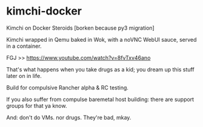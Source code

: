 # kimchi-docker
Kimchi on Docker Steroids [borken because py3 migration]

Kimchi wrapped in Qemu baked in Wok, with a noVNC WebUI sauce, served in a container.

FGJ >> https://www.youtube.com/watch?v=8fvTxv46ano

That's what happens when you take drugs as a kid; you dream up this stuff later on in life.

Build for compulsive Rancher alpha & RC testing. 

If you also suffer from compulse baremetal host building: there are support groups for that ya know.

And: don't do VMs. nor drugs. They're bad, mkay.
